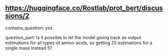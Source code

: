 ## https://huggingface.co/Rostlab/prot_bert/discussions/2

contains_question: yes

question_part: Is it possible to let the model giving back as output estimations for all types of amino-acids, so getting 25 estimations for a single mask instead 5?